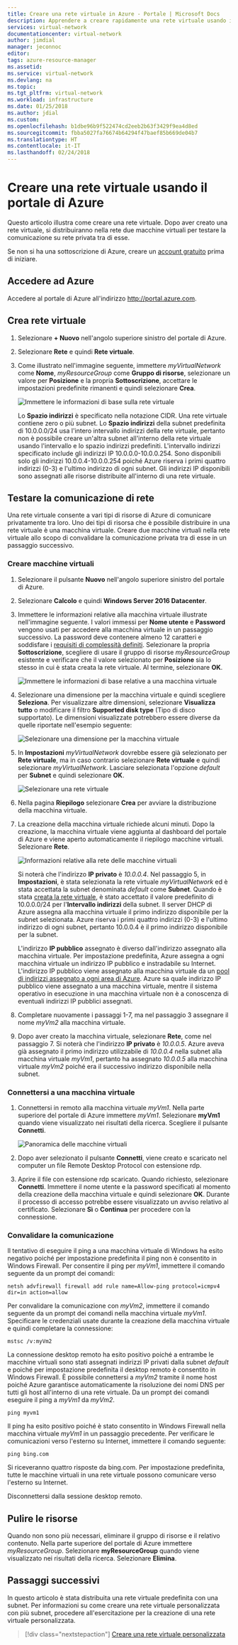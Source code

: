 ```yaml
---
title: Creare una rete virtuale in Azure - Portale | Microsoft Docs
description: Apprendere a creare rapidamente una rete virtuale usando il portale di Azure. Una rete virtuale consente a molti tipi di risorse di Azure di comunicare privatamente tra loro.
services: virtual-network
documentationcenter: virtual-network
author: jimdial
manager: jeconnoc
editor: 
tags: azure-resource-manager
ms.assetid: 
ms.service: virtual-network
ms.devlang: na
ms.topic: 
ms.tgt_pltfrm: virtual-network
ms.workload: infrastructure
ms.date: 01/25/2018
ms.author: jdial
ms.custom: 
ms.openlocfilehash: b1dbe96b9f522474cd2eeb2b63f3429f9ea4d8ed
ms.sourcegitcommit: fbba5027fa76674b64294f47baef85b669de04b7
ms.translationtype: HT
ms.contentlocale: it-IT
ms.lasthandoff: 02/24/2018
---
```

# <a name="create-a-virtual-network-using-the-azure-portal"></a>Creare una rete virtuale usando il portale di Azure

Questo articolo illustra come creare una rete virtuale. Dopo aver creato una rete virtuale, si distribuiranno nella rete due macchine virtuali per testare la comunicazione su rete privata tra di esse.

Se non si ha una sottoscrizione di Azure, creare un [account gratuito](https://azure.microsoft.com/free/?WT.mc_id=A261C142F) prima di iniziare.

## <a name="log-in-to-azure"></a>Accedere ad Azure 

Accedere al portale di Azure all'indirizzo http://portal.azure.com.

## <a name="create-a-virtual-network"></a>Crea rete virtuale

1. Selezionare **+ Nuovo** nell'angolo superiore sinistro del portale di Azure.

2. Selezionare **Rete** e quindi **Rete virtuale**.

3. Come illustrato nell'immagine seguente, immettere *myVirtualNetwork* come **Nome**, *myResourceGroup* come **Gruppo di risorse**, selezionare un valore per **Posizione** e la propria **Sottoscrizione**, accettare le impostazioni predefinite rimanenti e quindi selezionare **Crea**. 

    ![Immettere le informazioni di base sulla rete virtuale](./media/quick-create-portal/virtual-network.png)

    Lo **Spazio indirizzi** è specificato nella notazione CIDR. Una rete virtuale contiene zero o più subnet. Lo **Spazio indirizzi** della subnet predefinita di 10.0.0.0/24 usa l'intero intervallo indirizzi della rete virtuale, pertanto non è possibile creare un'altra subnet all'interno della rete virtuale usando l'intervallo e lo spazio indirizzi predefiniti. L'intervallo indirizzi specificato include gli indirizzi IP 10.0.0.0-10.0.0.254. Sono disponibili solo gli indirizzi 10.0.0.4-10.0.0.254 poiché Azure riserva i primi quattro indirizzi (0-3) e l'ultimo indirizzo di ogni subnet. Gli indirizzi IP disponibili sono assegnati alle risorse distribuite all'interno di una rete virtuale.

## <a name="test-network-communication"></a>Testare la comunicazione di rete

Una rete virtuale consente a vari tipi di risorse di Azure di comunicare privatamente tra loro. Uno dei tipi di risorsa che è possibile distribuire in una rete virtuale è una macchina virtuale. Creare due macchine virtuali nella rete virtuale allo scopo di convalidare la comunicazione privata tra di esse in un passaggio successivo.

### <a name="create-virtual-machines"></a>Creare macchine virtuali

1. Selezionare il pulsante **Nuovo** nell'angolo superiore sinistro del portale di Azure.

2. Selezionare **Calcolo** e quindi **Windows Server 2016 Datacenter**.

3. Immettere le informazioni relative alla macchina virtuale illustrate nell'immagine seguente. I valori immessi per **Nome utente** e **Password** vengono usati per accedere alla macchina virtuale in un passaggio successivo. La password deve contenere almeno 12 caratteri e soddisfare i [requisiti di complessità definiti](../virtual-machines/windows/faq.md?toc=%2fazure%2fvirtual-network%2ftoc.json#what-are-the-password-requirements-when-creating-a-vm). Selezionare la propria **Sottoscrizione**, scegliere di usare il gruppo di risorse *myResourceGroup* esistente e verificare che il valore selezionato per **Posizione** sia lo stesso in cui è stata creata la rete virtuale. Al termine, selezionare **OK**.

    ![Immettere le informazioni di base relative a una macchina virtuale](./media/quick-create-portal/virtual-machine-basics.png)

4. Selezionare una dimensione per la macchina virtuale e quindi scegliere **Seleziona**. Per visualizzare altre dimensioni, selezionare **Visualizza tutto** o modificare il filtro **Supported disk type** (Tipo di disco supportato). Le dimensioni visualizzate potrebbero essere diverse da quelle riportate nell'esempio seguente: 

    ![Selezionare una dimensione per la macchina virtuale](./media/quick-create-portal/virtual-machine-size.png)

5. In **Impostazioni** *myVirtualNetwork* dovrebbe essere già selezionato per **Rete virtuale**, ma in caso contrario selezionare **Rete virtuale** e quindi selezionare *myVirtualNetwork*. Lasciare selezionata l'opzione *default* per **Subnet** e quindi selezionare **OK**.

    ![Selezionare una rete virtuale](./media/quick-create-portal/virtual-machine-network-settings.png)

6. Nella pagina **Riepilogo** selezionare **Crea** per avviare la distribuzione della macchina virtuale. 

7. La creazione della macchina virtuale richiede alcuni minuti. Dopo la creazione, la macchina virtuale viene aggiunta al dashboard del portale di Azure e viene aperto automaticamente il riepilogo macchine virtuali. Selezionare **Rete**.

    ![Informazioni relative alla rete delle macchine virtuali](./media/quick-create-portal/virtual-machine-networking.png)

    Si noterà che l'indirizzo **IP privato** è *10.0.0.4*. Nel passaggio 5, in **Impostazioni**, è stata selezionata la rete virtuale *myVirtualNetwork* ed è stata accettata la subnet denominata *default* come **Subnet**. Quando è stata [creata la rete virtuale](#create-a-virtual-network), è stato accettato il valore predefinito di 10.0.0.0/24 per l'**Intervallo indirizzi** della subnet. Il server DHCP di Azure assegna alla macchina virtuale il primo indirizzo disponibile per la subnet selezionata. Azure riserva i primi quattro indirizzi (0-3) e l'ultimo indirizzo di ogni subnet, pertanto 10.0.0.4 è il primo indirizzo disponibile per la subnet.

    L'indirizzo **IP pubblico** assegnato è diverso dall'indirizzo assegnato alla macchina virtuale. Per impostazione predefinita, Azure assegna a ogni macchina virtuale un indirizzo IP pubblico e instradabile su Internet. L'indirizzo IP pubblico viene assegnato alla macchina virtuale da un [pool di indirizzi assegnato a ogni area di Azure](https://www.microsoft.com/download/details.aspx?id=41653). Azure sa quale indirizzo IP pubblico viene assegnato a una macchina virtuale, mentre il sistema operativo in esecuzione in una macchina virtuale non è a conoscenza di eventuali indirizzi IP pubblici assegnati.

8. Completare nuovamente i passaggi 1-7, ma nel passaggio 3 assegnare il nome *myVm2* alla macchina virtuale. 

9. Dopo aver creato la macchina virtuale, selezionare **Rete**, come nel passaggio 7. Si noterà che l'indirizzo **IP privato** è *10.0.0.5*. Azure aveva già assegnato il primo indirizzo utilizzabile di *10.0.0.4* nella subnet alla macchina virtuale *myVm1*, pertanto ha assegnato *10.0.0.5* alla macchina virtuale  *myVm2* poiché era il successivo indirizzo disponibile nella subnet.

### <a name="connect-to-a-virtual-machine"></a>Connettersi a una macchina virtuale

1. Connettersi in remoto alla macchina virtuale *myVm1*. Nella parte superiore del portale di Azure immettere *myVm1*. Selezionare **myVm1** quando viene visualizzato nei risultati della ricerca. Scegliere il pulsante **Connetti**.

    ![Panoramica delle macchine virtuali](./media/quick-create-portal/virtual-machine-overview.png)

2. Dopo aver selezionato il pulsante **Connetti**, viene creato e scaricato nel computer un file Remote Desktop Protocol con estensione rdp.  

3. Aprire il file con estensione rdp scaricato. Quando richiesto, selezionare **Connetti**. Immettere il nome utente e la password specificati al momento della creazione della macchina virtuale e quindi selezionare **OK**. Durante il processo di accesso potrebbe essere visualizzato un avviso relativo al certificato. Selezionare **Sì** o **Continua** per procedere con la connessione.

### <a name="validate-communication"></a>Convalidare la comunicazione

Il tentativo di eseguire il ping a una macchina virtuale di Windows ha esito negativo poiché per impostazione predefinita il ping non è consentito in Windows Firewall. Per consentire il ping per *myVm1*, immettere il comando seguente da un prompt dei comandi:

```
netsh advfirewall firewall add rule name=Allow-ping protocol=icmpv4 dir=in action=allow
```

Per convalidare la comunicazione con *myVm2*, immettere il comando seguente da un prompt dei comandi nella macchina virtuale *myVm1*. Specificare le credenziali usate durante la creazione della macchina virtuale e quindi completare la connessione:

```
mstsc /v:myVm2
```

La connessione desktop remoto ha esito positivo poiché a entrambe le macchine virtuali sono stati assegnati indirizzi IP privati dalla subnet *default* e poiché per impostazione predefinita il desktop remoto è consentito in Windows Firewall. È possibile connettersi a *myVm2* tramite il nome host poiché Azure garantisce automaticamente la risoluzione dei nomi DNS per tutti gli host all'interno di una rete virtuale. Da un prompt dei comandi eseguire il ping a *myVm1* da *myVm2*.

```
ping myvm1
```

Il ping ha esito positivo poiché è stato consentito in Windows Firewall nella macchina virtuale *myVm1* in un passaggio precedente. Per verificare le comunicazioni verso l'esterno su Internet, immettere il comando seguente:

```
ping bing.com
```

Si riceveranno quattro risposte da bing.com. Per impostazione predefinita, tutte le macchine virtuali in una rete virtuale possono comunicare verso l'esterno su Internet. 

Disconnettersi dalla sessione desktop remoto.

## <a name="clean-up-resources"></a>Pulire le risorse

Quando non sono più necessari, eliminare il gruppo di risorse e il relativo contenuto. Nella parte superiore del portale di Azure immettere *myResourceGroup*. Selezionare **myResourceGroup** quando viene visualizzato nei risultati della ricerca. Selezionare **Elimina**.

## <a name="next-steps"></a>Passaggi successivi

In questo articolo è stata distribuita una rete virtuale predefinita con una subnet. Per informazioni su come creare una rete virtuale personalizzata con più subnet, procedere all'esercitazione per la creazione di una rete virtuale personalizzata.

> [!div class="nextstepaction"]
> [Creare una rete virtuale personalizzata](virtual-networks-create-vnet-arm-pportal.md#portal)
